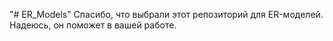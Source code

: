 "# ER_Models" 
Спасибо, что выбрали этот репозиторий для ER-моделей. Надеюсь, он поможет в вашей работе.
